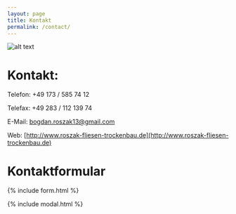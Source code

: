 ```yaml
---
layout: page
title: Kontakt
permalink: /contact/
---
```


![alt text][logo]

[logo]: http://0.0.0.0:4000//assets/img/posts/sleek_placehold.jpg "Bogdan Roszak"

# Kontakt:
Telefon:	+49 173 / 585 74 12

Telefax:	+49 283 / 112 139 74

E-Mail:	[bogdan.roszak13@gmail.com](mailto:{{site.email}})

Web:	[http://www.roszak-fliesen-trockenbau.de](http://www.roszak-fliesen-trockenbau.de)


# Kontaktformular

{% include form.html %}

{% include modal.html %}


